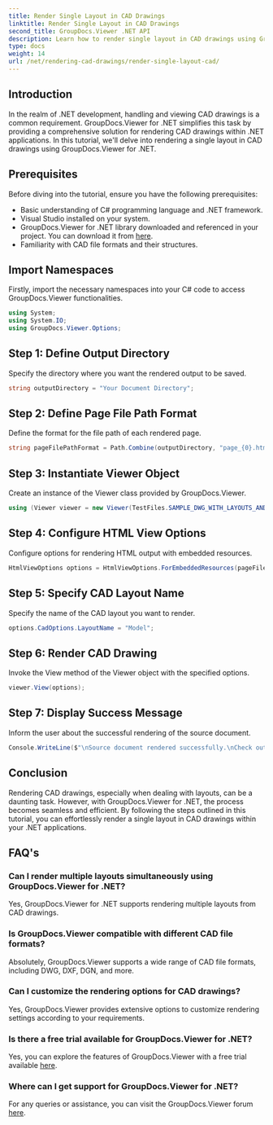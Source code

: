 ```yaml
---
title: Render Single Layout in CAD Drawings
linktitle: Render Single Layout in CAD Drawings
second_title: GroupDocs.Viewer .NET API
description: Learn how to render single layout in CAD drawings using GroupDocs.Viewer for .NET. Easy steps for seamless integration in your .NET applications.
type: docs
weight: 14
url: /net/rendering-cad-drawings/render-single-layout-cad/
---
```

## Introduction
In the realm of .NET development, handling and viewing CAD drawings is a common requirement. GroupDocs.Viewer for .NET simplifies this task by providing a comprehensive solution for rendering CAD drawings within .NET applications. In this tutorial, we'll delve into rendering a single layout in CAD drawings using GroupDocs.Viewer for .NET.
## Prerequisites
Before diving into the tutorial, ensure you have the following prerequisites:
- Basic understanding of C# programming language and .NET framework.
- Visual Studio installed on your system.
- GroupDocs.Viewer for .NET library downloaded and referenced in your project. You can download it from [here](https://releases.groupdocs.com/viewer/net/).
- Familiarity with CAD file formats and their structures.

## Import Namespaces
Firstly, import the necessary namespaces into your C# code to access GroupDocs.Viewer functionalities.

```csharp
using System;
using System.IO;
using GroupDocs.Viewer.Options;
```

## Step 1: Define Output Directory
Specify the directory where you want the rendered output to be saved.
```csharp
string outputDirectory = "Your Document Directory";
```
## Step 2: Define Page File Path Format
Define the format for the file path of each rendered page.
```csharp
string pageFilePathFormat = Path.Combine(outputDirectory, "page_{0}.html");
```
## Step 3: Instantiate Viewer Object
Create an instance of the Viewer class provided by GroupDocs.Viewer.
```csharp
using (Viewer viewer = new Viewer(TestFiles.SAMPLE_DWG_WITH_LAYOUTS_AND_LAYERS))
```
## Step 4: Configure HTML View Options
Configure options for rendering HTML output with embedded resources.
```csharp
HtmlViewOptions options = HtmlViewOptions.ForEmbeddedResources(pageFilePathFormat);
```
## Step 5: Specify CAD Layout Name
Specify the name of the CAD layout you want to render.
```csharp
options.CadOptions.LayoutName = "Model";
```
## Step 6: Render CAD Drawing
Invoke the View method of the Viewer object with the specified options.
```csharp
viewer.View(options);
```
## Step 7: Display Success Message
Inform the user about the successful rendering of the source document.
```csharp
Console.WriteLine($"\nSource document rendered successfully.\nCheck output in {outputDirectory}.");
```

## Conclusion
Rendering CAD drawings, especially when dealing with layouts, can be a daunting task. However, with GroupDocs.Viewer for .NET, the process becomes seamless and efficient. By following the steps outlined in this tutorial, you can effortlessly render a single layout in CAD drawings within your .NET applications.
## FAQ's
### Can I render multiple layouts simultaneously using GroupDocs.Viewer for .NET?
Yes, GroupDocs.Viewer for .NET supports rendering multiple layouts from CAD drawings.
### Is GroupDocs.Viewer compatible with different CAD file formats?
Absolutely, GroupDocs.Viewer supports a wide range of CAD file formats, including DWG, DXF, DGN, and more.
### Can I customize the rendering options for CAD drawings?
Yes, GroupDocs.Viewer provides extensive options to customize rendering settings according to your requirements.
### Is there a free trial available for GroupDocs.Viewer for .NET?
Yes, you can explore the features of GroupDocs.Viewer with a free trial available [here](https://releases.groupdocs.com/).
### Where can I get support for GroupDocs.Viewer for .NET?
For any queries or assistance, you can visit the GroupDocs.Viewer forum [here](https://forum.groupdocs.com/c/viewer/9).
